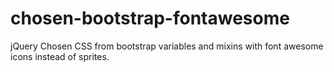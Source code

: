 chosen-bootstrap-fontawesome
============================

jQuery Chosen CSS from bootstrap variables and mixins with font awesome icons instead of sprites. 